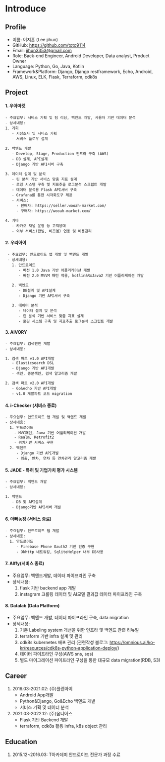 # Introduce



## Profile

- 이름: 이지훈 (Lee jihun)
- GitHub: <https://github.com/toto9114>
- Email: jihun3353@gmail.com
- Role: Back-end Engineer, Android Developer, Data analyst, Product Owner
- Language: Python, Go, Java, Kotlin
- Framework&Platform: Django, Django restframework, Echo, Android, AWS, Linux, ELK,
  Flask, Terraform, cdk8s

## Project

#### 1. 우아마켓
    - 주요업무: 서비스 기획 및 팀 리딩, 백엔드 개발, 사용자 기반 데이터 분석
    - 상세내용:
    1. 기획
       - 시장조사 및 서비스 기획
       - 서비스 플로우 설계
     
    2. 백엔드 개발
       - Develop, Stage, Production 인프라 구축 (AWS)
       - DB 설계, API설계
       - Django 기반 API서버 구축
      
    3. 데이터 설계 및 분석
       - 린 분석 기반 서비스 맞춤 지표 설계
       - 로깅 시스템 구축 및 지표추출 로그분석 스크립트 개발
       - 데이터 분석용 Flask API서버 구축
       - Grafana를 통한 시각화도구 제공
       - 서비스:
         - 판매자: https://seller.wooah-market.com/
         - 구매자: https://wooah-market.com/

    4. 기타
       - 카카오 채널 운영 등 고객응대
       - 외부 서비스(팝빌, 비즈엠) 연동 및 비용관리
    

#### 2. 우리아이
     - 주요업무: 안드로이드 앱 개발 및 백엔드 개발
     - 상세내용:
       1. 안드로이드
          - 버전 1.0 Java 기반 어플리케이션 개발
          - 버전 2.0 MVVM 패턴 적용, kotlin&RxJava2 기반 어플리케이션 개발
              
       2. 백엔드
          - DB설계 및 API설계
          - Django 기반 API서버 구축
     
       3. 데이터 분석
          - 데이터 설계 및 분석
          - 린 분석 기반 서비스 맞춤 지표 설계
          - 로깅 시스템 구축 및 지표추출 로그분석 스크립트 개발

#### 3. AIVORY
    - 주요업무: 검색엔진 개발
    - 상세내용:
    
    1. 검색 파트 v1.0 API개발
       - Elasticsearch DSL
       - Django 기반 API개발
       - 색인, 증분색인, 검색 알고리즘 개발
    
    2. 검색 파트 v2.0 API개발
       - Go&echo 기반 API개발
       - v1.0 개발파트 코드 migration

#### 4. i-Checker (서비스 종료)
    - 주요업무: 안드로이드 앱 개발 및 백엔드 개발
    - 상세내용:
      1. 안드로이드
        - MVC패턴, Java 기반 어플리케이션 개발
        - Realm, Retrofit2
        - 위치기반 서비스 구현
      2. 백엔드
         - Django 기반 API개발
         - 외출, 반차, 연차 등 연차관리 알고리즘 개발

#### 5. JADE - 특허 및 기업가치 평가 시스템
    - 주요업무: 백엔드 개발
    - 상세내용:
    
    1. 백엔드
       - DB 및 API설계
       - Django기반 API서버 개발

#### 6. 아빠농장 (서비스 종료)
    - 주요업무: 안드로이드 앱 개발
    - 상세내용:
      1. 안드로이드
         - Firebase Phone Oauth2 기반 인증 구현
         - Okhttp 네트워킹, SqliteHelper 내부 DB사용


#### 7. Alffy(서비스 종료)
   - 주요업무: 백엔드개발, 데이터 파이프라인 구축
   - 상세내용:
      1. flask 기반 backend app 개발
      2. instagram 크롤링 데이터 및 AI모델 결과값 데이터 파이프라인 구축


#### 8. Datalab (Data Platform)
   - 주요업무: 백엔드 개발, 데이터 파이프라인 구축, data migration
   - 상세내용:
      1. 기존 Labeling system 개선을 위한 인프라 및 백엔드 관련 리뉴얼
      2. terraform 기반 infra 설계 및 관리
      3. cdk8s kubernetes 배포 관리 (관련작성 블로그: https://omnious.ai/ko-kr/resources/cdk8s-python-application-deploy/)
      4. 데이터 파이프라인 구성(AWS sns, sqs)
      5. 별도 마이그레이션 파이프라인 구성을 통한 대규모 data migration(RDB, S3)

## Career

1. 2016.03-2021.02: (주)플랜아이
   - Android App개발
   - Python&Django, Go&Echo 백엔드 개발
   - 서비스 기획 및 데이터 분석
2. 2021.03-2022.12: (주)옴니어스
   - Flask 기반 Backend 개발
   - terraform, cdk8s 활용 infra, k8s object 관리

## Education

1. 2015.12~2016.03: T아카데미 안드로이드 전문가 과정 수료
